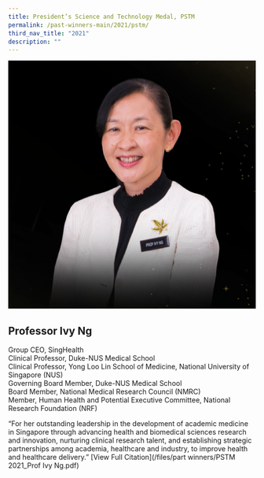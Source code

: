 ```yaml
---
title: President’s Science and Technology Medal, PSTM
permalink: /past-winners-main/2021/pstm/
third_nav_title: "2021"
description: ""
---
```

![Professor Ivy Ng](/images/Past%20Winners/2021/Ivy%20Ng.png)
## Professor Ivy Ng

Group CEO, SingHealth  
Clinical Professor, Duke-NUS Medical School  
Clinical Professor, Yong Loo Lin School of Medicine, National University of Singapore (NUS)  
Governing Board Member, Duke-NUS Medical School  
Board Member, National Medical Research Council (NMRC)  
Member, Human Health and Potential Executive Committee, National Research Foundation (NRF)  
  

  

“For her outstanding leadership in the development of academic medicine in Singapore through advancing health and biomedical sciences research and innovation, nurturing clinical research talent, and establishing strategic partnerships among academia, healthcare and industry, to improve health and healthcare delivery.”
[View Full Citation](/files/part winners/PSTM 2021_Prof Ivy Ng.pdf)